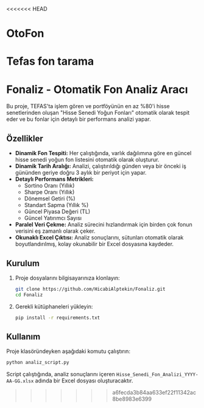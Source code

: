 <<<<<<< HEAD
# OtoFon
Tefas fon tarama
=======
# Fonaliz - Otomatik Fon Analiz Aracı

Bu proje, TEFAS'ta işlem gören ve portföyünün en az %80'i hisse senetlerinden oluşan "Hisse Senedi Yoğun Fonları" otomatik olarak tespit eder ve bu fonlar için detaylı bir performans analizi yapar.

## Özellikler

- **Dinamik Fon Tespiti:** Her çalıştığında, varlık dağılımına göre en güncel hisse senedi yoğun fon listesini otomatik olarak oluşturur.
- **Dinamik Tarih Aralığı:** Analizi, çalıştırıldığı günden veya bir önceki iş gününden geriye doğru 3 aylık bir periyot için yapar.
- **Detaylı Performans Metrikleri:**
  - Sortino Oranı (Yıllık)
  - Sharpe Oranı (Yıllık)
  - Dönemsel Getiri (%)
  - Standart Sapma (Yıllık %)
  - Güncel Piyasa Değeri (TL)
  - Güncel Yatırımcı Sayısı
- **Paralel Veri Çekme:** Analiz sürecini hızlandırmak için birden çok fonun verisini eş zamanlı olarak çeker.
- **Okunaklı Excel Çıktısı:** Analiz sonuçlarını, sütunları otomatik olarak boyutlandırılmış, kolay okunabilir bir Excel dosyasına kaydeder.

## Kurulum

1.  Proje dosyalarını bilgisayarınıza klonlayın:
    ```bash
    git clone https://github.com/HicabiAlptekin/Fonaliz.git
    cd Fonaliz
    ```

2.  Gerekli kütüphaneleri yükleyin:
    ```bash
    pip install -r requirements.txt
    ```

## Kullanım

Proje klasöründeyken aşağıdaki komutu çalıştırın:

```bash
python analiz_script.py
```

Script çalıştığında, analiz sonuçlarını içeren `Hisse_Senedi_Fon_Analizi_YYYY-AA-GG.xlsx` adında bir Excel dosyası oluşturacaktır.
>>>>>>> a6fecda3b84aa633ef22f11342ac8be8983e6399
